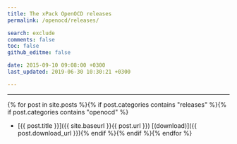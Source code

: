 ```yaml
---
title: The xPack OpenOCD releases
permalink: /openocd/releases/

search: exclude
comments: false
toc: false
github_editme: false

date: 2015-09-10 09:08:00 +0300
last_updated: 2019-06-30 10:30:21 +0300

---
```


___
{% for post in site.posts %}{% if post.categories contains "releases" %}{% if post.categories contains "openocd" %}
* [{{ post.title }}]({{ site.baseurl }}{{ post.url }}) [(download)]({{ post.download_url }}){% endif %}{% endif %}{% endfor %}
